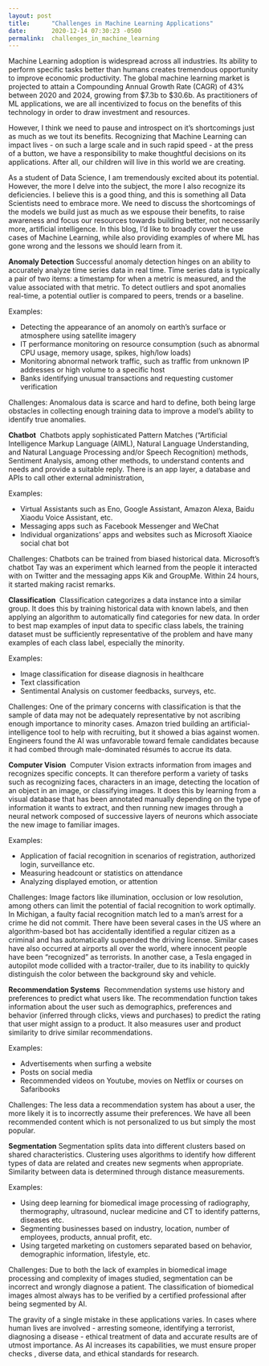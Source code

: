 ```yaml
---
layout: post
title:      "Challenges in Machine Learning Applications"
date:       2020-12-14 07:30:23 -0500
permalink:  challenges_in_machine_learning
---
```



Machine Learning adoption is widespread across all industries. Its ability to perform specific tasks better than humans creates tremendous opportunity to improve economic productivity. The global machine learning market is projected to attain a Compounding Annual Growth Rate (CAGR) of 43% between 2020 and 2024, growing from $7.3b to $30.6b. As practitioners of ML applications, we are all incentivized to focus on the benefits of this technology in order to draw investment and resources.

However, I think we need to pause and introspect on it’s shortcomings just as much as we tout its benefits. Recognizing that Machine Learning can impact lives - on such a large scale and in such rapid speed - at the press of a button, we have a responsibility to make thoughtful decisions on its applications. After all, our children will live in this world we are creating.

As a student of Data Science, I am tremendously excited about its potential. However, the more I delve into the subject, the more I also recognize its deficiencies. I believe this is a good thing, and this is something all Data Scientists need to embrace more. We need to discuss the shortcomings of the models we build just as much as we espouse their benefits, to raise awareness and focus our resources towards building better, not necessarily more, artificial intelligence. In this blog, I’d like to broadly cover the use cases of Machine Learning, while also providing examples of where ML has gone wrong and the lessons we should learn from it.

**Anomaly Detection**
Successful anomaly detection hinges on an ability to accurately analyze time series data in real time. Time series data is typically a pair of two items: a timestamp for when a metric is measured, and the value associated with that metric. To detect outliers and spot anomalies real-time, a potential outlier is compared to peers, trends or a baseline.

Examples:
* Detecting the appearance of an anomoly on earth’s surface or atmosphere using satellite imagery
* IT performance monitoring on resource consumption (such as abnormal CPU usage, memory usage, spikes, high/low loads)
* Monitoring abnormal network traffic, such as traffic from unknown IP addresses or high volume to a specific host
* Banks identifying unusual transactions and requesting customer verification

Challenges: 
Anomalous data is scarce and hard to define, both being large obstacles in collecting enough training data to improve a model’s ability to identify true anomalies.


**Chatbot** 
Chatbots apply sophisticated Pattern Matches (“Artificial Intelligence Markup Language (AIML), Natural Language Understanding, and Natural Language Processing and/or Speech Recognition) methods, Sentiment Analysis, among other methods, to understand contents and needs and provide a suitable reply. There is an app layer, a database and APIs to call other external administration,

Examples:
* Virtual Assistants such as Eno, Google Assistant, Amazon Alexa, Baidu Xiaodu Voice Assistant, etc.
* Messaging apps such as Facebook Messenger and WeChat
* Individual organizations’ apps and websites such as Microsoft Xiaoice social chat bot

Challenges: 
Chatbots can be trained from biased historical data. Microsoft’s chatbot Tay was an experiment which learned from the people it interacted with on Twitter and the messaging apps Kik and GroupMe. Within 24 hours, it started making racist remarks.


**Classification** 
Classification categorizes a data instance into a similar group. It does this by training historical data with known labels, and then applying an algorithm to automatically find categories for new data. In order to best map examples of input data to specific class labels, the training dataset must be sufficiently representative of the problem and have many examples of each class label, especially the minority.

Examples:
* Image classification for disease diagnosis in healthcare
* Text classification
* Sentimental Analysis on customer feedbacks, surveys, etc.

Challenges: 
One of the primary concerns with classification is that the sample of data may not be adequately representative by not ascribing enough importance to minority cases. Amazon tried building an artificial-intelligence tool to help with recruiting, but it showed a bias against women. Engineers found the AI was unfavorable toward female candidates because it had combed through male-dominated résumés to accrue its data.


**Computer Vision** 
Computer Vision extracts information from images and recognizes specific concepts. It can therefore perform a variety of tasks such as recognizing faces, characters in an image, detecting the location of an object in an image, or classifying images. It does this by learning from a visual database that has been annotated manually depending on the type of information it wants to extract, and then running new images through a neural network composed of successive layers of neurons which associate the new image to familiar images.

Examples:
* Application of facial recognition in scenarios of registration, authorized login, surveillance etc.
* Measuring headcount or statistics on attendance
* Analyzing displayed emotion, or attention

Challenges: 
Image factors like illumination, occlusion or low resolution, among others can limit the potential of facial recognition to work optimally. In Michigan, a faulty facial recognition match led to a man’s arrest for a crime he did not commit. There have been several cases in the US where an algorithm-based bot has accidentally identified a regular citizen as a criminal and has automatically suspended the driving license. Similar cases have also occurred at airports all over the world, where innocent people have been “recognized” as terrorists. In another case, a Tesla engaged in autopilot mode collided with a tractor-trailer, due to its inability to quickly distinguish the color between the background sky and vehicle.


**Recommendation Systems** 
Recommendation systems use history and preferences to predict what users like. The recommendation function takes information about the user such as demographics, preferences and behavior (inferred through clicks, views and purchases) to predict the rating that user might assign to a product. It also measures user and product similarity to drive similar recommendations.

Examples:
* Advertisements when surfing a website
* Posts on social media
* Recommended videos on Youtube, movies on Netflix or courses on Safaribooks

Challenges: 
The less data a recommendation system has about a user, the more likely it is to incorrectly assume their preferences. We have all been recommended content which is not personalized to us but simply the most popular.


**Segmentation**
Segmentation splits data into different clusters based on shared characteristics. Clustering uses algorithms to identify how different types of data are related and creates new segments when appropriate. Similarity between data is determined through distance measurements.

Examples:
* Using deep learning for biomedical image processing of radiography, thermography, ultrasound, nuclear medicine and CT to identify patterns, diseases etc.
* Segmenting businesses based on industry, location, number of employees, products, annual profit, etc.
* Using targeted marketing on customers separated based on behavior, demographic information, lifestyle, etc.

Challenges: 
Due to both the lack of examples in biomedical image processing and complexity of images studied, segmentation can be incorrect and wrongly diagnose a patient. The classification of biomedical images almost always has to be verified by a certified professional after being segmented by AI.


The gravity of a single mistake in these applications varies. In cases where human lives are involved - arresting someone, identifying a terrorist, diagnosing a disease - ethical treatment of data and accurate results are of utmost importance. As AI increases its capabilities, we must ensure proper checks , diverse data, and ethical standards for research.

